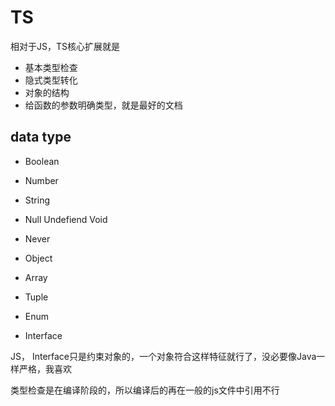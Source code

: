 # TS
相对于JS，TS核心扩展就是
- 基本类型检查
- 隐式类型转化
- 对象的结构
- 给函数的参数明确类型，就是最好的文档
## data type
- Boolean
- Number
- String
- Null Undefiend Void
- Never

- Object
- Array
- Tuple
- Enum
- Interface

JS， Interface只是约束对象的，一个对象符合这样特征就行了，没必要像Java一样严格，我喜欢

类型检查是在编译阶段的，所以编译后的再在一般的js文件中引用不行